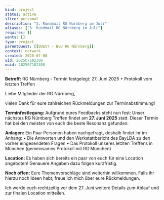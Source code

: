 ```yaml
---
kind: project
status: active
slice: personal
description: "3. Rundmail RG Nürnberg im Juli"
aliases: ["3. Rundmail RG Nürnberg im Juli"]
requires: []
wants: []
type: project
parentQuest: [[QUEST - BvD RG Nürnberg]]
context: network
created: 2025-07-08
uid: 202507102308
uuid: 202507102308
---
```


**Betreff:** RG Nürnberg - Termin festgelegt: 27. Juni 2025 + Protokoll vom letzten Treffen

Liebe Mitglieder der RG Nürnberg,

vielen Dank für eure zahlreichen Rückmeldungen zur Terminabstimmung!

**Terminfestlegung:**
Aufgrund eures Feedbacks steht nun fest: Unser nächstes RG Nürnberg Treffen findet am **27. Juni 2025** statt. Dieser Termin hat bei den meisten von euch die beste Resonanz gefunden.

**Anlagen:**
Ein Paar Personen haben nachgefragt, deshalb findet ihr im Anhang:
• Die Antworten und den Werkstattbericht des BayLDA zu den vorher eingesendeten Fragen
• Das Protokoll unseres letzten Treffens in München (gemeinsames Protokoll mit RG München)

**Location:**
Es haben sich bereits ein paar von euch für eine Location angeboten! Genauere Angaben dazu folgen kurzfristig.

**Noch offen:**
Eure Themenvorschläge sind weiterhin willkommen. Falls ihr hierzu noch Ideen habt, freue ich mich über eure Rückmeldungen.

Ich werde euch rechtzeitig vor dem 27. Juni weitere Details zum Ablauf und zur finalen Location mitteilen.
